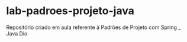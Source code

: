 # lab-padroes-projeto-java
Repositório criado em aula referente à Padrões de Projeto com Spring _ Java Dio
